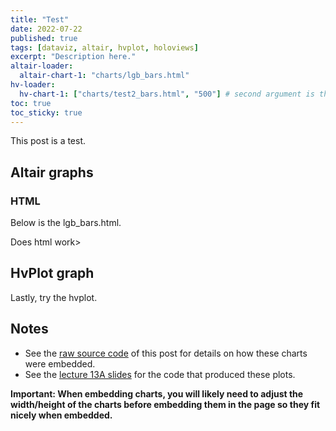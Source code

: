 ```yaml
---
title: "Test"
date: 2022-07-22
published: true
tags: [dataviz, altair, hvplot, holoviews]
excerpt: "Description here."
altair-loader:
  altair-chart-1: "charts/lgb_bars.html"
hv-loader:
  hv-chart-1: ["charts/test2_bars.html", "500"] # second argument is the height
toc: true
toc_sticky: true
---
```


This post is a test.

## Altair graphs

### HTML

Below is the lgb_bars.html.

<div id="altair-chart-1"></div>

Does html work>


## HvPlot graph

Lastly, try the hvplot.

<div id="hv-chart-1"></div>


## Notes

- See the [raw source code](https://raw.githubusercontent.com/MUSA-550-Fall-2020/github-pages-starter/master/_posts/2019-04-13-measles-charts.md) of this post for details on how these charts were embedded.
- See the [lecture 13A slides](https://github.com/MUSA-550-Fall-2020/week-13/blob/master/lecture-13A.ipynb) for the code that produced these plots.

**Important: When embedding charts, you will likely need to adjust the width/height of the charts before embedding them in the page so they fit nicely when embedded.**
